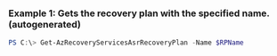 ### Example 1: Gets the recovery plan with the specified name. (autogenerated)
```powershell
PS C:\> Get-AzRecoveryServicesAsrRecoveryPlan -Name $RPName
```

